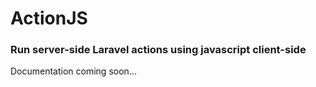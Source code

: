 # ActionJS
### Run server-side Laravel actions using javascript client-side

Documentation coming soon...
